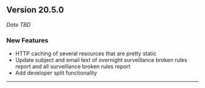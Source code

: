 
## Version 20.5.0
_Date TBD_

### New Features
* HTTP caching of several resources that are pretty static
* Update subject and email text of overnight surveillance broken rules report and all surveillance broken rules report
* Add developer split functionality

---
